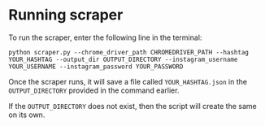 # Running scraper
To run the scraper, enter the following line in the terminal:

```
python scraper.py --chrome_driver_path CHROMEDRIVER_PATH --hashtag YOUR_HASHTAG --output_dir OUTPUT_DIRECTORY --instagram_username YOUR_USERNAME --instagram_password YOUR_PASSWORD
```

Once the scraper runs, it will save a file called `YOUR_HASHTAG.json` in the `OUTPUT_DIRECTORY` provided in the command earlier.

If the `OUTPUT_DIRECTORY` does not exist, then the script will create the same on its own.